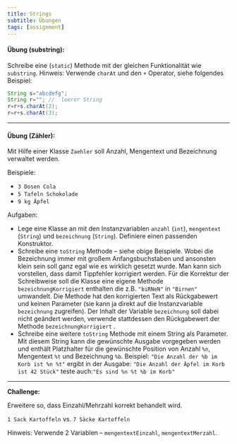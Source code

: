 ```yaml
---
title: Strings
subtitle: Übungen
tags: [assignment]
---
```


#### **Übung (substring):**

Schreibe eine (`static`) Methode mit der gleichen Funktionalität wie `substring`. Hinweis: Verwende `charAt` und den `+` Operator, siehe folgendes Beispiel:

```java
String s="abcdefg";
String r=""; //  leerer String
r=r+s.charAt(2);
r=r+s.charAt(3);
```



---

#### **Übung (Zähler):**

Mit Hilfe einer Klasse `Zaehler` soll Anzahl, Mengentext und Bezeichnung verwaltet werden.

Beispiele: 


- `3 Dosen Cola`
- `5 Tafeln Schokolade`
- `9 kg Äpfel`


Aufgaben:

- Lege eine Klasse an mit den Instanzvariablen `anzahl` (`int`), `mengentext` (`String`) und `bezeichnung` (`String`).
Definiere einen passenden Konstruktor.
- Schreibe eine `toString` Methode – siehe obige Beispiele. Wobei die Bezeichnung immer mit großem Anfangsbuchstaben und ansonsten klein sein soll ganz egal wie es wirklich gesetzt wurde. Man kann sich vorstellen, dass damit Tippfehler korrigiert werden.
Für die Korrektur der Schreibweise soll die Klasse eine eigene Methode `bezeichnungKorrigiert` enthalten die z.B. `"biRNeN"` in `"Birnen"` umwandelt. Die Methode hat den korrigierten Text als Rückgabewert und keinen Parameter (sie kann ja direkt auf die Instanzvariable `bezeichnung` zugreifen). Der Inhalt der Variable `bezeichnung` soll dabei nicht geändert werden, verwende stattdessen den Rückgabewert der Methode `bezeichnungKorrigiert` .
- Schreibe eine weitere `toString` Methode mit einem String als Parameter. Mit diesem String kann die gewünschte Ausgabe vorgegeben werden und enthält Platzhalter für die gewünschte Position von Anzahl `%n`, Mengentext `%t` und Bezeichnung `%b`. 
  Beispiel: `"Die Anzahl der %b im Korb ist %n %t"`
  ergibt in der Ausgabe: `"Die Anzahl der Äpfel im Korb ist 42 Stück"`
  teste auch:`"Es sind %n %t %b im Korb"`

---

**Challenge:**

Erweitere so, dass Einzahl/Mehrzahl korrekt behandelt wird. 

`1 Sack Kartoffeln` vs. `7 Säcke Kartoffeln`

Hinweis: Verwende 2 Variablen – `mengentextEinzahl`, `mengentextMerzahl`.

